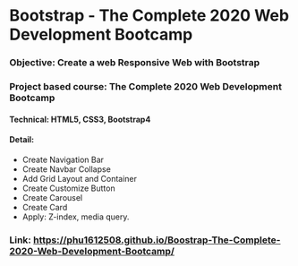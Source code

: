 # Bootstrap - The Complete 2020 Web Development Bootcamp

### Objective: Create a web Responsive Web with Bootstrap
### Project based course: The Complete 2020 Web Development Bootcamp
#### Technical: HTML5, CSS3, Bootstrap4
#### Detail:
* Create Navigation Bar
* Create Navbar Collapse
* Add Grid Layout and Container
* Create Customize Button
* Create Carousel
* Create Card
* Apply: Z-index, media query.

### Link: https://phu1612508.github.io/Boostrap-The-Complete-2020-Web-Development-Bootcamp/
